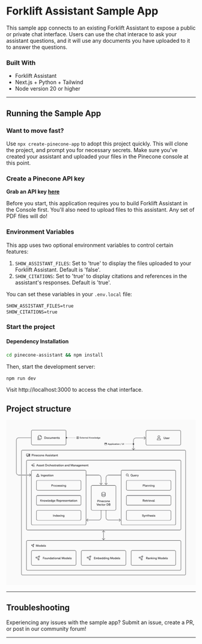 # Forklift Assistant Sample App

This sample app connects to an existing Forklift Assistant to expose a public or private chat interface. Users can use the chat interace to ask your assistant questions, and it will use any documents you have uploaded to it to answer the questions. 

### Built With

- Forklift Assistant
- Next.js + Python + Tailwind 
- Node version 20 or higher

---
## Running the Sample App

### Want to move fast?

Use `npx create-pinecone-app` to adopt this project quickly.
This will clone the project, and prompt you for necessary secrets. Make sure you've created your assistant and uploaded your files in the Pinecone console at this point.

### Create a Pinecone API key
**Grab an API key [here](https://app.pinecone.io)**

Before you start, this application requires you to build Forklift Assistant in the Console first. You'll also need to upload files to this assistant. Any set of PDF files will do!

### Environment Variables

This app uses two optional environment variables to control certain features:

1. `SHOW_ASSISTANT_FILES`: Set to 'true' to display the files uploaded to your Forklift Assistant. Default is 'false'.
2. `SHOW_CITATIONS`: Set to 'true' to display citations and references in the assistant's responses. Default is 'true'.

You can set these variables in your `.env.local` file:

```
SHOW_ASSISTANT_FILES=true
SHOW_CITATIONS=true
```

### Start the project

#### Dependency Installation

```bash
cd pinecone-assistant && npm install 
```
Then, start the development server: 

```bash
npm run dev
```

Visit http://localhost:3000 to access the chat interface.

## Project structure

![Forklift Assistant Sample App Architecture](./public/pinecone-assistant-architecture.png)

---
## Troubleshooting

Experiencing any issues with the sample app?
Submit an issue, create a PR, or post in our community forum!

---